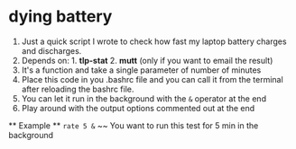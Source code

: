 # dying battery

1. Just a quick script I wrote to check how fast my laptop battery charges and discharges.
2. Depends on:  1. **tlp-stat** 2. **mutt** (only if you want to email the result)
3. It's a function and take a single parameter of number of minutes
4. Place this code in you .bashrc file and you can call it from the terminal after reloading the bashrc file. 
5. You can let it run in the background with the `&` operator at the end
6. Play around with the output options commented out at the end

** Example **
`rate 5 &` ~~ You want to run this test for 5 min in the background
